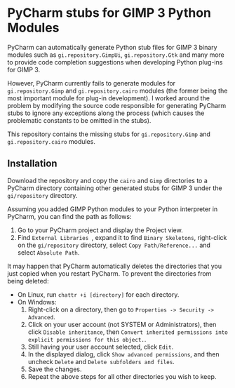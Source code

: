 # PyCharm stubs for GIMP 3 Python Modules

PyCharm can automatically generate Python stub files for GIMP 3 binary modules such as `gi.repository.GimpUi`, `gi.repository.Gtk` and many more to provide code completion suggestions when developing Python plug-ins for GIMP 3.

However, PyCharm currently fails to generate modules for `gi.repository.Gimp` and `gi.repository.cairo` modules (the former being the most important module for plug-in development). I worked around the problem by modifying the source code responsible for generating PyCharm stubs to ignore any exceptions along the process (which causes the problematic constants to be omitted in the stubs).

This repository contains the missing stubs for `gi.repository.Gimp` and `gi.repository.cairo` modules.

## Installation

Download the repository and copy the `cairo` and `Gimp` directories to a PyCharm directory containing other generated stubs for GIMP 3 under the `gi/repository` directory.

Assuming you added GIMP Python modules to your Python interpreter in PyCharm, you can find the path as follows:

1. Go to your PyCharm project and display the Project view.
2. Find `External Libraries `, expand it to find `Binary Skeletons`, right-click on the `gi/repository` directory, select `Copy Path/Reference...` and select `Absolute Path`.

It may happen that PyCharm automatically deletes the directories that you just copied when you restart PyCharm. To prevent the directories from being deleted:

* On Linux, run `chattr +i [directory]` for each directory.
* On Windows:
     1. Right-click on a directory, then go to `Properties -> Security -> Advanced`.
     2. Click on your user account (not SYSTEM or Administrators), then click `Disable inheritance`, then `Convert inherited permissions into explicit permissions for this object.`.
     3. Still having your user account selected, click `Edit`.
     4. In the displayed dialog, click `Show advanced permissions`, and then uncheck `Delete` and `Delete subfolders and files`.
     5. Save the changes.
     6. Repeat the above steps for all other directories you wish to keep.
